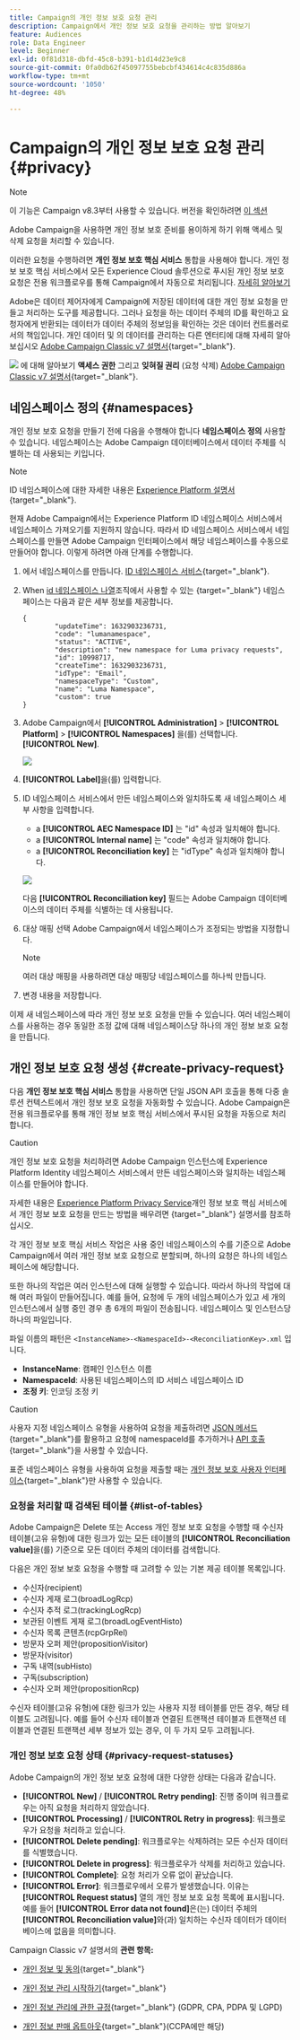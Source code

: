 ```yaml
---
title: Campaign의 개인 정보 보호 요청 관리
description: Campaign에서 개인 정보 보호 요청을 관리하는 방법 알아보기
feature: Audiences
role: Data Engineer
level: Beginner
exl-id: 0f81d318-dbfd-45c8-b391-b1d14d23e9c8
source-git-commit: 0fa0db62f45097755bebcbf434614c4c835d886a
workflow-type: tm+mt
source-wordcount: '1050'
ht-degree: 48%

---
```


# Campaign의 개인 정보 보호 요청 관리 {#privacy}

<!--Adobe Campaign is a powerful tool for collecting and processing large volume of data, including personal information and sensitive data. It is therefore essential that you receive and monitor consent from your recipients.-->

>[!NOTE]
>
>이 기능은 Campaign v8.3부터 사용할 수 있습니다. 버전을 확인하려면 [이 섹션](compatibility-matrix.md#how-to-check-your-campaign-version-and-buildversion)

Adobe Campaign을 사용하면 개인 정보 보호 준비를 용이하게 하기 위해 액세스 및 삭제 요청을 처리할 수 있습니다.

이러한 요청을 수행하려면 **개인 정보 보호 핵심 서비스** 통합을 사용해야 합니다. 개인 정보 보호 핵심 서비스에서 모든 Experience Cloud 솔루션으로 푸시된 개인 정보 보호 요청은 전용 워크플로우를 통해 Campaign에서 자동으로 처리됩니다. [자세히 알아보기](#create-privacy-request)

Adobe은 데이터 제어자에게 Campaign에 저장된 데이터에 대한 개인 정보 요청을 만들고 처리하는 도구를 제공합니다. 그러나 요청을 하는 데이터 주체의 ID를 확인하고 요청자에게 반환되는 데이터가 데이터 주체의 정보임을 확인하는 것은 데이터 컨트롤러로서의 책임입니다. 개인 데이터 및 의 데이터를 관리하는 다른 엔터티에 대해 자세히 알아보십시오 [Adobe Campaign Classic v7 설명서](https://experienceleague.adobe.com/docs/campaign-classic/using/getting-started/privacy/privacy-and-recommendations.html#personal-data){target=&quot;_blank&quot;}.

![](../assets/do-not-localize/speech.png) 에 대해 알아보기 **액세스 권한** 그리고 **잊혀질 권리** (요청 삭제) [Adobe Campaign Classic v7 설명서](https://experienceleague.adobe.com/docs/campaign-classic/using/getting-started/privacy/privacy-management.html#right-access-forgotten){target=&quot;_blank&quot;}.

## 네임스페이스 정의 {#namespaces}

개인 정보 보호 요청을 만들기 전에 다음을 수행해야 합니다 **네임스페이스 정의** 사용할 수 있습니다. 네임스페이스는 Adobe Campaign 데이터베이스에서 데이터 주체를 식별하는 데 사용되는 키입니다.

>[!NOTE]
>
>ID 네임스페이스에 대한 자세한 내용은 [Experience Platform 설명서](https://experienceleague.adobe.com/docs/experience-platform/identity/namespaces.html){target=&quot;_blank&quot;}.

현재 Adobe Campaign에서는 Experience Platform ID 네임스페이스 서비스에서 네임스페이스 가져오기를 지원하지 않습니다. 따라서 ID 네임스페이스 서비스에서 네임스페이스를 만들면 Adobe Campaign 인터페이스에서 해당 네임스페이스를 수동으로 만들어야 합니다. 이렇게 하려면 아래 단계를 수행합니다.

<!--v7?
Three namespaces are available out-of-the-box: email, phone and mobile phone. If you need a different namespace (a recipient custom field, for example), you can create a new one from **[!UICONTROL Administration]** > **[!UICONTROL Platform]** > **[!UICONTROL Namespaces]**.

>[!NOTE]
>
>For optimal performance, it is recommended to use out-of-the-box namespaces.
-->

1. 에서 네임스페이스를 만듭니다. [ID 네임스페이스 서비스](https://developer.adobe.com/experience-platform-apis/references/identity-service/#tag/Identity-Namespace){target=&quot;_blank&quot;}.

1. When [id 네임스페이스 나열](https://developer.adobe.com/experience-platform-apis/references/identity-service/#operation/getIdNamespaces)조직에서 사용할 수 있는 {target=&quot;_blank&quot;} 네임스페이스는 다음과 같은 세부 정보를 제공합니다.

   ```
   {
           "updateTime": 1632903236731,
           "code": "lumanamespace",
           "status": "ACTIVE",
           "description": "new namespace for Luma privacy requests",
           "id": 10998717,
           "createTime": 1632903236731,
           "idType": "Email",
           "namespaceType": "Custom",
           "name": "Luma Namespace",
           "custom": true
   }
   ```

1. Adobe Campaign에서 **[!UICONTROL Administration]** > **[!UICONTROL Platform]** > **[!UICONTROL Namespaces]** 을(를) 선택합니다. **[!UICONTROL New]**.

   ![](assets/privacy-namespaces-new.png)

1. **[!UICONTROL Label]**&#x200B;을(를) 입력합니다.

1. ID 네임스페이스 서비스에서 만든 네임스페이스와 일치하도록 새 네임스페이스 세부 사항을 입력합니다.

   * a **[!UICONTROL AEC Namespace ID]** 는 &quot;id&quot; 속성과 일치해야 합니다.
   * a **[!UICONTROL Internal name]** 는 &quot;code&quot; 속성과 일치해야 합니다.
   * a **[!UICONTROL Reconciliation key]** 는 &quot;idType&quot; 속성과 일치해야 합니다.

   ![](assets/privacy-namespaces-details.png)

   다음 **[!UICONTROL Reconciliation key]** 필드는 Adobe Campaign 데이터베이스의 데이터 주체를 식별하는 데 사용됩니다.

1. 대상 매핑 선택 <!--(**[!UICONTROL Recipients]**, **[!UICONTROL Real time event]** or **[!UICONTROL Subscriptions]**)--> Adobe Campaign에서 네임스페이스가 조정되는 방법을 지정합니다.

   >[!NOTE]
   >
   >    여러 대상 매핑을 사용하려면 대상 매핑당 네임스페이스를 하나씩 만듭니다.

1. 변경 내용을 저장합니다.

이제 새 네임스페이스에 따라 개인 정보 보호 요청을 만들 수 있습니다. 여러 네임스페이스를 사용하는 경우 동일한 조정 값에 대해 네임스페이스당 하나의 개인 정보 보호 요청을 만듭니다.

## 개인 정보 보호 요청 생성 {#create-privacy-request}

다음 **개인 정보 보호 핵심 서비스** 통합을 사용하면 단일 JSON API 호출을 통해 다중 솔루션 컨텍스트에서 개인 정보 보호 요청을 자동화할 수 있습니다. Adobe Campaign은 전용 워크플로우를 통해 개인 정보 보호 핵심 서비스에서 푸시된 요청을 자동으로 처리합니다.

>[!CAUTION]
>
>개인 정보 보호 요청을 처리하려면 Adobe Campaign 인스턴스에 Experience Platform Identity 네임스페이스 서비스에서 만든 네임스페이스와 일치하는 네임스페이스를 만들어야 합니다.

자세한 내용은 [Experience Platform Privacy Service](https://experienceleague.adobe.com/docs/experience-platform/privacy/home.html?lang=ko)개인 정보 보호 핵심 서비스에서 개인 정보 보호 요청을 만드는 방법을 배우려면 {target=&quot;_blank&quot;} 설명서를 참조하십시오.

각 개인 정보 보호 핵심 서비스 작업은 사용 중인 네임스페이스의 수를 기준으로 Adobe Campaign에서 여러 개인 정보 보호 요청으로 분할되며, 하나의 요청은 하나의 네임스페이스에 해당합니다.

또한 하나의 작업은 여러 인스턴스에 대해 실행할 수 있습니다. 따라서 하나의 작업에 대해 여러 파일이 만들어집니다. 예를 들어, 요청에 두 개의 네임스페이스가 있고 세 개의 인스턴스에서 실행 중인 경우 총 6개의 파일이 전송됩니다. 네임스페이스 및 인스턴스당 하나의 파일입니다.

파일 이름의 패턴은 `<InstanceName>-<NamespaceId>-<ReconciliationKey>.xml` 입니다.

* **InstanceName**: 캠페인 인스턴스 이름
* **NamespaceId**: 사용된 네임스페이스의 ID 서비스 네임스페이스 ID
* **조정 키**: 인코딩 조정 키

>[!CAUTION]
>
>사용자 지정 네임스페이스 유형을 사용하여 요청을 제출하려면 [JSON 메서드](https://experienceleague.adobe.com/docs/experience-platform/privacy/ui/user-guide.html?lang=ko#json){target=&quot;_blank&quot;}를 활용하고 요청에 namespaceId를 추가하거나 [API 호출](https://experienceleague.adobe.com/docs/experience-platform/privacy/api/privacy-jobs.html?lang=ko#access-delete){target=&quot;_blank&quot;}을 사용할 수 있습니다.
>
>표준 네임스페이스 유형을 사용하여 요청을 제출할 때는 [개인 정보 보호 사용자 인터페이스](https://experienceleague.adobe.com/docs/experience-platform/privacy/ui/user-guide.html?lang=ko#request-builder){target=&quot;_blank&quot;}만 사용할 수 있습니다.

### 요청을 처리할 때 검색된 테이블 {#list-of-tables}

Adobe Campaign은 Delete 또는 Access 개인 정보 보호 요청을 수행할 때 수신자 테이블(고유 유형)에 대한 링크가 있는 모든 테이블의 **[!UICONTROL Reconciliation value]**&#x200B;을(를) 기준으로 모든 데이터 주체의 데이터를 검색합니다.

다음은 개인 정보 보호 요청을 수행할 때 고려할 수 있는 기본 제공 테이블 목록입니다.

* 수신자(recipient)
* 수신자 게재 로그(broadLogRcp)
* 수신자 추적 로그(trackingLogRcp)
* 보관된 이벤트 게재 로그(broadLogEventHisto)
* 수신자 목록 콘텐츠(rcpGrpRel)
* 방문자 오퍼 제안(propositionVisitor)
* 방문자(visitor)
* 구독 내역(subHisto)
* 구독(subscription)
* 수신자 오퍼 제안(propositionRcp)

수신자 테이블(고유 유형)에 대한 링크가 있는 사용자 지정 테이블를 만든 경우, 해당 테이블도 고려됩니다. 예를 들어 수신자 테이블과 연결된 트랜잭션 테이블과 트랜잭션 테이블과 연결된 트랜잭션 세부 정보가 있는 경우, 이 두 가지 모두 고려됩니다.
<!--
>[!CAUTION]
>
>If you perform Privacy batch requests using profile deletion workflows, please take into consideration the following remarks:
>* Profile deletion via workflows do not process children tables.
>* You need to handle the deletion for all the children tables.
>* Adobe recommends that you create an ETL workflow that add the lines to delete in the Privacy Access table and let the **[!UICONTROL Delete privacy requests data]** workflow perform the deletion. We suggest to limit to 200 profiles per day to delete for performance reasons.-->

### 개인 정보 보호 요청 상태 {#privacy-request-statuses}

Adobe Campaign의 개인 정보 보호 요청에 대한 다양한 상태는 다음과 같습니다.

* **[!UICONTROL New]** / **[!UICONTROL Retry pending]**: 진행 중이며 워크플로우는 아직 요청을 처리하지 않았습니다.
* **[!UICONTROL Processing]** / **[!UICONTROL Retry in progress]**: 워크플로우가 요청을 처리하고 있습니다.
* **[!UICONTROL Delete pending]**: 워크플로우는 삭제하려는 모든 수신자 데이터를 식별했습니다.
* **[!UICONTROL Delete in progress]**: 워크플로우가 삭제를 처리하고 있습니다.
* **[!UICONTROL Complete]**: 요청 처리가 오류 없이 끝났습니다.
* **[!UICONTROL Error]**: 워크플로우에서 오류가 발생했습니다. 이유는 **[!UICONTROL Request status]** 열의 개인 정보 보호 요청 목록에 표시됩니다. 예를 들어 **[!UICONTROL Error data not found]**&#x200B;은(는) 데이터 주체의 **[!UICONTROL Reconciliation value]**&#x200B;와(과) 일치하는 수신자 데이터가 데이터베이스에 없음을 의미합니다.

Campaign Classic v7 설명서의 **관련 항목:**

* [개인 정보 및 동의](https://experienceleague.adobe.com/docs/campaign-classic/using/getting-started/privacy/privacy-and-recommendations.html){target=&quot;_blank&quot;}

* [개인 정보 관리 시작하기](https://experienceleague.adobe.com/docs/campaign-classic/using/getting-started/privacy/privacy-management.html){target=&quot;_blank&quot;}

* [개인 정보 관리에 관한 규정](https://experienceleague.adobe.com/docs/campaign-classic/using/getting-started/privacy/privacy-management.html#privacy-management-regulations){target=&quot;_blank&quot;} (GDPR, CPA, PDPA 및 LGPD)

* [개인 정보 판매 옵트아웃](https://experienceleague.adobe.com/docs/campaign-classic/using/getting-started/privacy/privacy-requests/privacy-requests-ccpa.html){target=&quot;_blank&quot;}(CCPA에만 해당)
